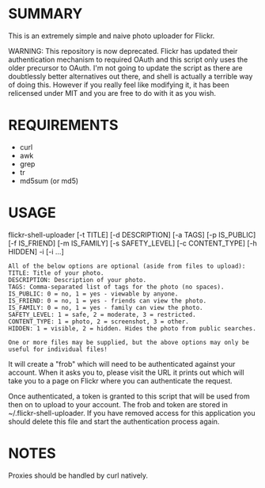 SUMMARY
=======

This is an extremely simple and naive photo uploader for Flickr.

WARNING: This repository is now deprecated. Flickr has updated their authentication mechanism to required OAuth and this script only uses the older precursor to OAuth. I'm not going to update the script as there are doubtlessly better alternatives out there, and shell is actually a terrible way of doing this. However if you really feel like modifying it, it has been relicensed under MIT and you are free to do with it as you wish.

REQUIREMENTS
============
 * curl
 * awk
 * grep
 * tr
 * md5sum (or md5)

USAGE
=====
flickr-shell-uploader [-t TITLE] [-d DESCRIPTION] [-a TAGS] [-p IS_PUBLIC] [-f IS_FRIEND] [-m IS_FAMILY] [-s SAFETY_LEVEL] [-c CONTENT_TYPE] [-h HIDDEN] -i <file> [-i <file> ...]

    All of the below options are optional (aside from files to upload):
    TITLE: Title of your photo.
    DESCRIPTION: Description of your photo.
    TAGS: Comma-separated list of tags for the photo (no spaces).
    IS_PUBLIC: 0 = no, 1 = yes - viewable by anyone.
    IS_FRIEND: 0 = no, 1 = yes - friends can view the photo.
    IS_FAMILY: 0 = no, 1 = yes - family can view the photo.
    SAFETY_LEVEL: 1 = safe, 2 = moderate, 3 = restricted.
    CONTENT_TYPE: 1 = photo, 2 = screenshot, 3 = other.
    HIDDEN: 1 = visible, 2 = hidden. Hides the photo from public searches.

    One or more files may be supplied, but the above options may only be useful for individual files!

It will create a "frob" which will need to be authenticated against your
account. When it asks you to, please visit the URL it prints out which will
take you to a page on Flickr where you can authenticate the request.

Once authenticated, a token is granted to this script that will be used from
then on to upload to your account. The frob and token are stored in
~/.flickr-shell-uploader. If you have removed access for this application
you should delete this file and start the authentication process again.

NOTES
=====
Proxies should be handled by curl natively.
